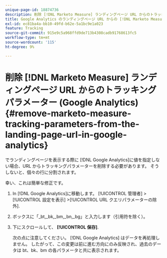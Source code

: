 ```yaml
---
unique-page-id: 18874736
description: 削除 [!DNL Marketo Measure] ランディングページ URL からのトラッキングパラメーター (Google Analyticsー ) - [!DNL Marketo Measure]
title: Google Analytics のランディングページ URL からの [!DNL Marketo Measure] トラッキングパラメーターの削除
exl-id: ec81ba4a-bb10-49fd-b62e-5a1bc9e1a023
feature: Tracking
source-git-commit: 915e9c5a968ffd9de713b4308cadb91768613fc5
workflow-type: tm+mt
source-wordcount: '115'
ht-degree: 9%

---
```


# 削除 [!DNL Marketo Measure] ランディングページ URL からのトラッキングパラメーター (Google Analytics) {#remove-marketo-measure-tracking-parameters-from-the-landing-page-url-in-google-analytics}

でランディングページを表示する際に [!DNL Google Analytics]に値を指定しない場合、URL からトラッキングパラメーターを削除する必要があります。 そうしないと、個々の行に分割されます。

幸い、これは簡単な修正です。

1. In [!DNL Google Analytics]に移動します。 [!UICONTROL 管理者] >[!UICONTROL 設定を表示] >[!UICONTROL URL クエリパラメーターの除外].
1. ボックスに「_bt,_bk,_bm,_bn,_bg」と入力します（引用符を除く）。
1. 下にスクロールして、 **[!UICONTROL 保存]**.

   次の点に注意してください。 [!DNL Google Analytics] はデータを再処理しません。 したがって、この変更は前に進む方向にのみ反映され、過去のデータは bt、bk、bm の各パラメータと共に表示されます。
